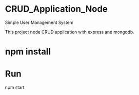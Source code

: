 # CRUD_Application_Node
Simple User Management System

This project node CRUD application with express and mongodb.

# npm install

# Run
npm start
